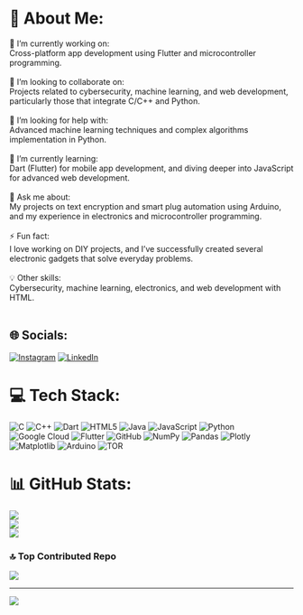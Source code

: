 # 💫 About Me:
🎯 I’m currently working on:<br>Cross-platform app development using Flutter and microcontroller programming.<br><br>🤝 I’m looking to collaborate on:<br>Projects related to cybersecurity, machine learning, and web development, particularly those that integrate C/C++ and Python.<br><br>🧠 I’m looking for help with:<br>Advanced machine learning techniques and complex algorithms implementation in Python.<br><br>🌱 I’m currently learning:<br>Dart (Flutter) for mobile app development, and diving deeper into JavaScript for advanced web development.<br><br>💬 Ask me about:<br>My projects on text encryption and smart plug automation using Arduino, and my experience in electronics and microcontroller programming.<br><br>⚡ Fun fact:<br>I love working on DIY projects, and I’ve successfully created several electronic gadgets that solve everyday problems.<br><br>💡 Other skills:<br>Cybersecurity, machine learning, electronics, and web development with HTML.<br><br>


## 🌐 Socials:
[![Instagram](https://img.shields.io/badge/Instagram-%23E4405F.svg?logo=Instagram&logoColor=white)](https://instagram.com/indifferent_engineer) [![LinkedIn](https://img.shields.io/badge/LinkedIn-%230077B5.svg?logo=linkedin&logoColor=white)](https://linkedin.com/in/https://www.instagram.com/indifferent_engineer/?hl=en) 

# 💻 Tech Stack:
![C](https://img.shields.io/badge/c-%2300599C.svg?style=for-the-badge&logo=c&logoColor=white) ![C++](https://img.shields.io/badge/c++-%2300599C.svg?style=for-the-badge&logo=c%2B%2B&logoColor=white) ![Dart](https://img.shields.io/badge/dart-%230175C2.svg?style=for-the-badge&logo=dart&logoColor=white) ![HTML5](https://img.shields.io/badge/html5-%23E34F26.svg?style=for-the-badge&logo=html5&logoColor=white) ![Java](https://img.shields.io/badge/java-%23ED8B00.svg?style=for-the-badge&logo=openjdk&logoColor=white) ![JavaScript](https://img.shields.io/badge/javascript-%23323330.svg?style=for-the-badge&logo=javascript&logoColor=%23F7DF1E) ![Python](https://img.shields.io/badge/python-3670A0?style=for-the-badge&logo=python&logoColor=ffdd54) ![Google Cloud](https://img.shields.io/badge/GoogleCloud-%234285F4.svg?style=for-the-badge&logo=google-cloud&logoColor=white) ![Flutter](https://img.shields.io/badge/Flutter-%2302569B.svg?style=for-the-badge&logo=Flutter&logoColor=white) ![GitHub](https://img.shields.io/badge/github-%23121011.svg?style=for-the-badge&logo=github&logoColor=white) ![NumPy](https://img.shields.io/badge/numpy-%23013243.svg?style=for-the-badge&logo=numpy&logoColor=white) ![Pandas](https://img.shields.io/badge/pandas-%23150458.svg?style=for-the-badge&logo=pandas&logoColor=white) ![Plotly](https://img.shields.io/badge/Plotly-%233F4F75.svg?style=for-the-badge&logo=plotly&logoColor=white) ![Matplotlib](https://img.shields.io/badge/Matplotlib-%23ffffff.svg?style=for-the-badge&logo=Matplotlib&logoColor=black) ![Arduino](https://img.shields.io/badge/-Arduino-00979D?style=for-the-badge&logo=Arduino&logoColor=white) ![TOR](https://img.shields.io/badge/tor-%237E4798.svg?style=for-the-badge&logo=tor-project&logoColor=white)
# 📊 GitHub Stats:
![](https://github-readme-stats.vercel.app/api?username=IndifferentEngineer&theme=dark&hide_border=false&include_all_commits=false&count_private=false)<br/>
![](https://github-readme-streak-stats.herokuapp.com/?user=IndifferentEngineer&theme=dark&hide_border=false)<br/>
![](https://github-readme-stats.vercel.app/api/top-langs/?username=IndifferentEngineer&theme=dark&hide_border=false&include_all_commits=false&count_private=false&layout=compact)

### 🔝 Top Contributed Repo
![](https://github-contributor-stats.vercel.app/api?username=IndifferentEngineer&limit=5&theme=dark&combine_all_yearly_contributions=true)

---
[![](https://visitcount.itsvg.in/api?id=IndifferentEngineer&icon=0&color=0)](https://visitcount.itsvg.in)

<!-- Proudly created with GPRM ( https://gprm.itsvg.in ) -->
